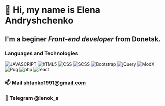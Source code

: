 #  👋 Hi, my name is **Elena Andryshchenko**
## I'm a beginer *Front-end developer* from Donetsk.
### Languages and Technologies

![JAVASCRIPT](https://img.shields.io/badge/-JAVASCRIPT-090909?style=social&logo=JAVASCRIPT)
![hTML5](https://img.shields.io/badge/-HTML5-090909?style=social&logo=hTML5)
![CSS](https://img.shields.io/badge/-CSS-090909?style=social&logo=CSS)
![SCSS](https://img.shields.io/badge/-SCSS-090909?style=social&logo=SCSS)
![Bootstrap](https://img.shields.io/badge/-Bootstrap5-090909?style=social&logo=Bootstrap5)
![jQuery](https://img.shields.io/badge/-jQuery-090909?style=social&logo=jQuery)
![ModX](https://img.shields.io/badge/-ModX-090909?style=social&logo=ModX)
![Pug](https://img.shields.io/badge/-Pug-090909?style=social&logo=Pug)
![php](https://img.shields.io/badge/-php-090909?style=social&logo=php)
![react](https://img.shields.io/badge/-react-090909?style=social&logo=react)


### 📫  Mail shtanko1991@gmail.com
### 💬 Telegram @lenok_a


<!--
MarkDown
**lenokand/lenokand** is a ✨ _special_ ✨ repository because its `README.md` (this file) appears on your GitHub profile.

Here are some ideas to get you started:

- 🔭 I’m currently working on ...
- 🌱 I’m currently learning ...
- 👯 I’m looking to collaborate on ...
- 🤔 I’m looking for help with ...
- 💬 Ask me about ...
- 📫 How to reach me: ...
- 😄 Pronouns: ...
- ⚡ Fun fact: ...
-->
